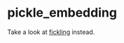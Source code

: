 # pickle_embedding
Take a look at [fickling](https://www.youtube.com/watch?v=bZ0m_H_dEJI) instead. 
